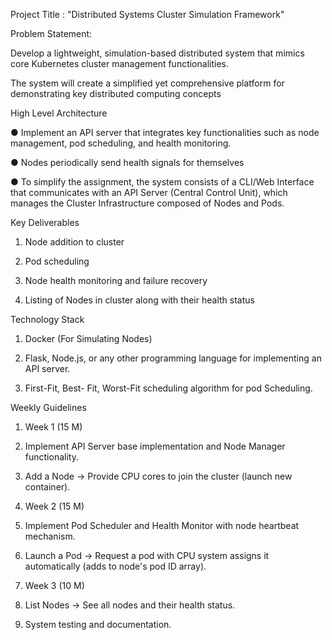 Project Title : "Distributed Systems Cluster Simulation Framework" 

Problem Statement:

Develop a lightweight, simulation-based distributed system that mimics core Kubernetes cluster management functionalities. 

The system will create a simplified yet comprehensive platform for demonstrating key distributed computing concepts

High Level Architecture

● Implement an API server that integrates key functionalities such as node management, pod scheduling, and health monitoring.

● Nodes periodically send health signals for themselves

● To simplify the assignment, the system consists of a CLI/Web Interface that communicates with an API Server (Central Control Unit), which manages the Cluster
Infrastructure composed of Nodes and Pods.

Key Deliverables

1. Node addition to cluster

2. Pod scheduling

3. Node health monitoring and failure recovery

4. Listing of Nodes in cluster along with their health status

Technology Stack
1. Docker (For Simulating Nodes)

2. Flask, Node.js, or any other programming language for implementing an API server.

3. First-Fit, Best- Fit, Worst-Fit scheduling algorithm for pod Scheduling.


Weekly Guidelines

1. Week 1 (15 M)

1. Implement API Server base implementation and Node Manager functionality.

2. Add a Node → Provide CPU cores to join the cluster (launch new container).


2. Week 2 (15 M)

1. Implement Pod Scheduler and Health Monitor with node heartbeat mechanism.

2. Launch a Pod → Request a pod with CPU system assigns it automatically (adds to node's pod ID array).

3. Week 3 (10 M)

1. List Nodes → See all nodes and their health status.

2. System testing and documentation. 
